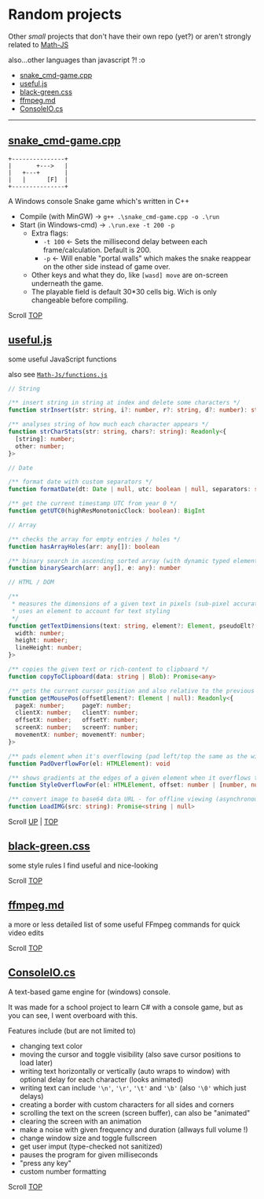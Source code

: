 # Random projects

Other _small_ projects that don't have their own repo (yet?)
or aren't strongly related to [Math-JS](https://github.com/MAZ01001/Math-Js "My Math-js repo")

also...other languages than javascript ?! :o

- [snake_cmd-game.cpp](#snake_cmd-gamecpp)
- [useful.js](#usefuljs)
- [black-green.css](#black-greencss)
- [ffmpeg.md](#ffmpegmd)
- [ConsoleIO.cs](#consoleiocs)

----

## [snake_cmd-game.cpp](./snake_cmd-game.cpp)

```text
+---------------+
|       +--->   |
|   +---+       |
|   |      [F]  |
+---------------+
```

A Windows console Snake game which's written in C++

- Compile (with MinGW) → `g++ .\snake_cmd-game.cpp -o .\run`
- Start (in Windows-cmd) → `.\run.exe -t 200 -p`
  - Extra flags:
    - `-t 100` ← Sets the millisecond delay between each frame/calculation. Default is 200.
    - `-p` ← Will enable "portal walls" which makes the snake reappear on the other side instead of game over.
  - Other keys and what they do, like `[wasd] move` are on-screen underneath the game.
  - The playable field is default 30*30 cells big. Wich is only changeable before compiling.

Scroll [TOP](#random-projects)

## [useful.js](./useful.js)

some useful JavaScript functions

also see [`Math-Js/functions.js`](https://github.com/MAZ01001/Math-Js#functionsjs)

```typescript
// String

/** insert string in string at index and delete some characters */
function strInsert(str: string, i?: number, r?: string, d?: number): string

/** analyses string of how much each character appears */
function strCharStats(str: string, chars?: string): Readonly<{
  [string]: number;
  other: number;
}>

// Date

/** format date with custom separators */
function formatDate(dt: Date | null, utc: boolean | null, separators: string | string[] | null): string

/** get the current timestamp UTC from year 0 */
function getUTC0(highResMonotonicClock: boolean): BigInt

// Array

/** checks the array for empty entries / holes */
function hasArrayHoles(arr: any[]): boolean

/** binary search in ascending sorted array (with dynamic typed elements) for index (or next smaller index) */
function binarySearch(arr: any[], e: any): number

// HTML / DOM

/**
 * measures the dimensions of a given text in pixels (sub-pixel accurate)
 * uses an element to account for text styling
 */
function getTextDimensions(text: string, element?: Element, pseudoElt?: string): Readonly<{
  width: number;
  height: number;
  lineHeight: number;
}>

/** copies the given text or rich-content to clipboard */
function copyToClipboard(data: string | Blob): Promise<any>

/** gets the current cursor position and also relative to the previous position, screen space, the browser window, the HTML page, and a given (HTML) element */
function getMousePos(offsetElement?: Element | null): Readonly<{
  pageX: number;     pageY: number;
  clientX: number;   clientY: number;
  offsetX: number;   offsetY: number;
  screenX: number;   screenY: number;
  movementX: number; movementY: number;
}>

/** pads element when it's overflowing (pad left/top the same as the width/height of `-webkit-scrollbar` if element is overflowing (per axis)) */
function PadOverflowFor(el: HTMLElement): void

/** shows gradients at the edges of a given element when it overflows to visualize that it's scrollable */
function StyleOverflowFor(el: HTMLElement, offset: number | [number, number], size: string | [string, string], color: string, alphaMax: number, background?: string | undefined): () => void

/** convert image to base64 data URL - for offline viewing (asynchronous) */
function LoadIMG(src: string): Promise<string | null>
```

Scroll [UP](#usefuljs) | [TOP](#random-projects)

## [black-green.css](./black-green.css)

some style rules I find useful and nice-looking

Scroll [TOP](#random-projects)

## [ffmpeg.md](./ffmpeg.md)

a more or less detailed list of some useful FFmpeg commands for quick video edits

Scroll [TOP](#random-projects)

## [ConsoleIO.cs](./ConsoleIO.cs)

A text-based game engine for (windows) console.

It was made for a school project to learn C# with a console game, but as you can see, I went overboard with this.

Features include (but are not limited to)

- changing text color
- moving the cursor and toggle visibility (also save cursor positions to load later)
- writing text horizontally or vertically (auto wraps to window) with optional delay for each character (looks animated)
- writing text can include `'\n'`, `'\r'`, `'\t'` and `'\b'` (also `'\0'` which just delays)
- creating a border with custom characters for all sides and corners
- scrolling the text on the screen (screen buffer), can also be "animated"
- clearing the screen with an animation
- make a noise with given frequency and duration (allways full volume !)
- change window size and toggle fullscreen
- get user imput (type-checked not sanitized)
- pauses the program for given milliseconds
- "press any key"
- custom number formatting

Scroll [TOP](#random-projects)
